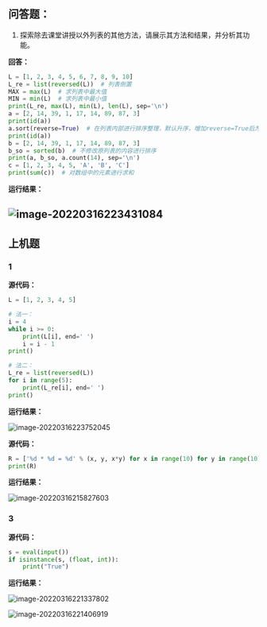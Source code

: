 ## 问答题：

1) 探索除去课堂讲授以外列表的其他方法，请展示其方法和结果，并分析其功能。

**回答：**



```python
L = [1, 2, 3, 4, 5, 6, 7, 8, 9, 10]
L_re = list(reversed(L))  # 列表倒置
MAX = max(L)  # 求列表中最大值
MIN = min(L)  # 求列表中最小值
print(L_re, max(L), min(L), len(L), sep='\n')
a = [2, 14, 39, 1, 17, 14, 89, 87, 3]
print(id(a))
a.sort(reverse=True)  # 在列表内部进行排序整理，默认升序，增加reverse=True后为降序
print(id(a))
b = [2, 14, 39, 1, 17, 14, 89, 87, 3]
b_so = sorted(b)  # 不修改原列表的内容进行排序
print(a, b_so, a.count(14), sep='\n')
c = [1, 2, 3, 4, 5, 'A', 'B', 'C']
print(sum(c))  # 对数组中的元素进行求和
```

**运行结果：**

## ![image-20220316223431084](C:\Users\82135\AppData\Roaming\Typora\typora-user-images\image-20220316223431084.png)

## 上机题

### 1

**源代码：**

```python
L = [1, 2, 3, 4, 5]

# 法一：
i = 4
while i >= 0:
    print(L[i], end=' ')
    i = i - 1
print()

# 法二：
L_re = list(reversed(L))
for i in range(5):
    print(L_re[i], end=' ')
print()
```

**运行结果：**

![image-20220316223752045](C:\Users\82135\AppData\Roaming\Typora\typora-user-images\image-20220316223752045.png)

**源代码：**

```python
R = ['%d * %d = %d' % (x, y, x*y) for x in range(10) for y in range(10) if x > 0 and y > 0]
print(R)
```

**运行结果：**

![image-20220316215827603](C:\Users\82135\AppData\Roaming\Typora\typora-user-images\image-20220316215827603.png)

### 3

**源代码：**

```python
s = eval(input())
if isinstance(s, (float, int)):
    print("True")
```

**运行结果：**

![image-20220316221337802](C:\Users\82135\AppData\Roaming\Typora\typora-user-images\image-20220316221337802.png)

![image-20220316221406919](C:\Users\82135\AppData\Roaming\Typora\typora-user-images\image-20220316221406919.png)